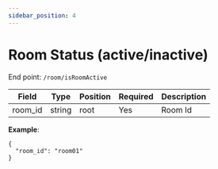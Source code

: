 ```yaml
---
sidebar_position: 4
---
```


# Room Status (active/inactive)

End point: `/room/isRoomActive`

| Field   | Type   | Position | Required | Description |
| ------- | ------ | -------- | :------- | ----------- |
| room_id | string | root     | Yes      | Room Id     |

**Example**:

```
{
  "room_id": "room01"
}
```

